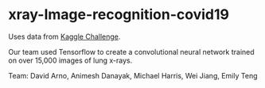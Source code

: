 # xray-Image-recognition-covid19
Uses data from [Kaggle Challenge](https://www.kaggle.com/tawsifurrahman/covid19-radiography-database).  
  
Our team used Tensorflow to create a convolutional neural network trained on over 15,000 images of lung x-rays. 

Team: David Arno, Animesh Danayak, Michael Harris, Wei Jiang, Emily Teng
